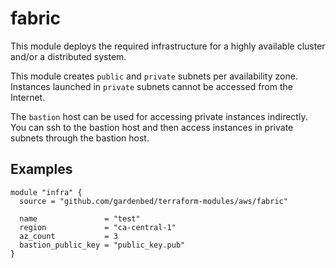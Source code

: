 # fabric

This module deploys the required infrastructure for a highly available cluster and/or a distributed system.

This module creates `public` and `private` subnets per availability zone.
Instances launched in `private` subnets cannot be accessed from the Internet.

The `bastion` host can be used for accessing private instances indirectly.
You can ssh to the bastion host and then access instances in private subnets through the bastion host.

## Examples

```hcl
module "infra" {
  source = "github.com/gardenbed/terraform-modules/aws/fabric"

  name               = "test"
  region             = "ca-central-1"
  az_count           = 3
  bastion_public_key = "public_key.pub"
}
```
